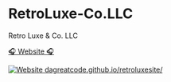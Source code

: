 # RetroLuxe-Co.LLC
Retro Luxe &amp; Co. LLC

[🎧 Website 🎧](https://retroluxesite.herokuapp.com/)

[![Website dagreatcode.github.io/retroluxesite/](https://img.shields.io/website-up-down-green-red/https/dagreatcode.github.io/retroluxesite/.svg)](https://retroluxesite.herokuapp.com/)

